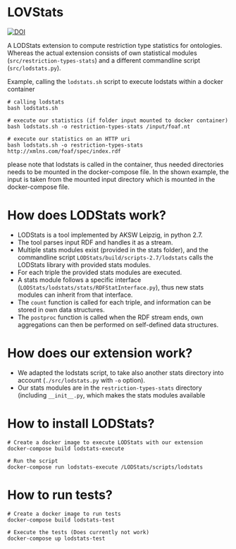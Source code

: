 # LOVStats

[![DOI](https://zenodo.org/badge/161209581.svg)](https://zenodo.org/badge/latestdoi/161209581)

A LODStats extension to compute restriction type statistics for ontologies.
Whereas the actual extension consists of own statistical modules (`src/restriction-types-stats`)
and a different commandline script (`src/lodstats.py`).

Example, calling the `lodstats.sh` script to execute lodstats within a docker container 

```
# calling lodstats
bash lodstats.sh

# execute our statistics (if folder input mounted to docker container)
bash lodstats.sh -o restriction-types-stats /input/foaf.nt 

# execute our statistics on an HTTP uri
bash lodstats.sh -o restriction-types-stats http://xmlns.com/foaf/spec/index.rdf
```

please note that lodstats is called in the container, thus needed directories needs to be mounted in the docker-compose file.
In the shown example, the input is taken from the mounted input directory which is mounted in the docker-compose file.

# How does LODStats work?

* LODStats is a tool implemented by AKSW Leipzig, in python 2.7.
* The tool parses input RDF and handles it as a stream.
* Multiple stats modules exist (provided in the stats folder), and the commandline script `LODStats/build/scripts-2.7/lodstats` calls the LODStats library with provided stats modules.
* For each triple the provided stats modules are executed.
* A stats module follows a specific interface (`LODStats/lodstats/stats/RDFStatInterface.py`), thus new stats modules can inherit from that interface.
* The `count` function is called for each triple, and information can be stored in own data structures.
* The `postproc` function is called when the RDF stream ends, own aggregations can then be performed on self-defined data structures.

# How does our extension work?

* We adapted the lodstats script, to take also another stats directory into account (`./src/lodstats.py` with `-o` option).
* Our stats modules are in the `restriction-types-stats` directory (including `__init__.py`, which makes the stats modules available

# How to install LODStats?

```
# Create a docker image to execute LODStats with our extension
docker-compose build lodstats-execute

# Run the script
docker-compose run lodstats-execute /LODStats/scripts/lodstats
```

# How to run tests?

```
# Create a docker image to run tests
docker-compose build lodstats-test

# Execute the tests (Does currently not work)
docker-compose up lodstats-test
```

